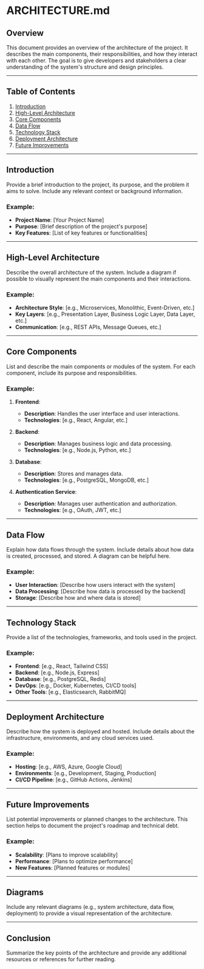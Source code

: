 # ARCHITECTURE.md

## Overview

This document provides an overview of the architecture of the project. It describes the main components, their responsibilities, and how they interact with each other. The goal is to give developers and stakeholders a clear understanding of the system's structure and design principles.

---

## Table of Contents

1. [Introduction](#introduction)
2. [High-Level Architecture](#high-level-architecture)
3. [Core Components](#core-components)
4. [Data Flow](#data-flow)
5. [Technology Stack](#technology-stack)
6. [Deployment Architecture](#deployment-architecture)
7. [Future Improvements](#future-improvements)

---

## Introduction

Provide a brief introduction to the project, its purpose, and the problem it aims to solve. Include any relevant context or background information.

### Example:
- **Project Name**: [Your Project Name]
- **Purpose**: [Brief description of the project's purpose]
- **Key Features**: [List of key features or functionalities]

---

## High-Level Architecture

Describe the overall architecture of the system. Include a diagram if possible to visually represent the main components and their interactions.

### Example:
- **Architecture Style**: [e.g., Microservices, Monolithic, Event-Driven, etc.]
- **Key Layers**: [e.g., Presentation Layer, Business Logic Layer, Data Layer, etc.]
- **Communication**: [e.g., REST APIs, Message Queues, etc.]

---

## Core Components

List and describe the main components or modules of the system. For each component, include its purpose and responsibilities.

### Example:
1. **Frontend**:
   - **Description**: Handles the user interface and user interactions.
   - **Technologies**: [e.g., React, Angular, etc.]

2. **Backend**:
   - **Description**: Manages business logic and data processing.
   - **Technologies**: [e.g., Node.js, Python, etc.]

3. **Database**:
   - **Description**: Stores and manages data.
   - **Technologies**: [e.g., PostgreSQL, MongoDB, etc.]

4. **Authentication Service**:
   - **Description**: Manages user authentication and authorization.
   - **Technologies**: [e.g., OAuth, JWT, etc.]

---

## Data Flow

Explain how data flows through the system. Include details about how data is created, processed, and stored. A diagram can be helpful here.

### Example:
- **User Interaction**: [Describe how users interact with the system]
- **Data Processing**: [Describe how data is processed by the backend]
- **Storage**: [Describe how and where data is stored]

---

## Technology Stack

Provide a list of the technologies, frameworks, and tools used in the project.

### Example:
- **Frontend**: [e.g., React, Tailwind CSS]
- **Backend**: [e.g., Node.js, Express]
- **Database**: [e.g., PostgreSQL, Redis]
- **DevOps**: [e.g., Docker, Kubernetes, CI/CD tools]
- **Other Tools**: [e.g., Elasticsearch, RabbitMQ]

---

## Deployment Architecture

Describe how the system is deployed and hosted. Include details about the infrastructure, environments, and any cloud services used.

### Example:
- **Hosting**: [e.g., AWS, Azure, Google Cloud]
- **Environments**: [e.g., Development, Staging, Production]
- **CI/CD Pipeline**: [e.g., GitHub Actions, Jenkins]

---

## Future Improvements

List potential improvements or planned changes to the architecture. This section helps to document the project's roadmap and technical debt.

### Example:
- **Scalability**: [Plans to improve scalability]
- **Performance**: [Plans to optimize performance]
- **New Features**: [Planned features or modules]

---

## Diagrams

Include any relevant diagrams (e.g., system architecture, data flow, deployment) to provide a visual representation of the architecture.

---

## Conclusion

Summarize the key points of the architecture and provide any additional resources or references for further reading.
